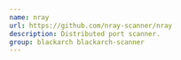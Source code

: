 ```yaml
---
name: nray
url: https://github.com/nray-scanner/nray
description: Distributed port scanner.
group: blackarch blackarch-scanner
---
```

